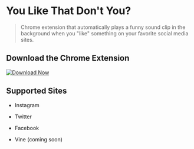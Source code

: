 # You Like That Don't You?

> Chrome extension that automatically plays a funny sound clip in the background when you "like" something on your favorite social media sites.

## Download the Chrome Extension

[![Download Now](http://i.imgur.com/Tjy8Npc.png)](https://chrome.google.com/webstore/detail/you-like-that-dont-you/bcdcifcooaoifekadhednfbjhhcbpfpp?utm_source=github&utm_medium=banner&utm_campaign=readme)

## Supported Sites

* Instagram

* Twitter

* Facebook

* Vine (coming soon)


